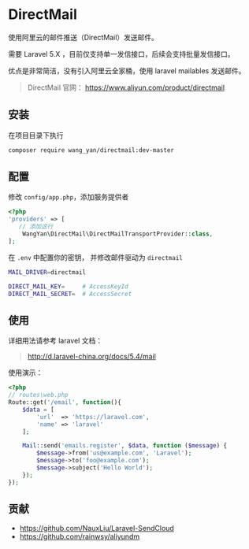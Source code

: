 # DirectMail

使用阿里云的邮件推送（DirectMail）发送邮件。

需要 Laravel 5.X ，目前仅支持单一发信接口，后续会支持批量发信接口。

优点是非常简洁，没有引入阿里云全家桶，使用 laravel mailables 发送邮件。

> DirectMail 官网： <https://www.aliyun.com/product/directmail>

## 安装

在项目目录下执行

```bash
composer require wang_yan/directmail:dev-master
```

## 配置

修改 `config/app.php`，添加服务提供者

```php
<?php
'providers' => [
   // 添加这行
    WangYan\DirectMail\DirectMailTransportProvider::class,
];
```

在 `.env` 中配置你的密钥， 并修改邮件驱动为 `directmail`

```bash
MAIL_DRIVER=directmail

DIRECT_MAIL_KEY=     # AccessKeyId
DIRECT_MAIL_SECRET=  # AccessSecret
```

## 使用

详细用法请参考 laravel 文档： 

> <http://d.laravel-china.org/docs/5.4/mail>

使用演示：

```php
<?php
// routes\web.php
Route::get('/email', function(){
    $data = [
        'url'  => 'https://laravel.com',
        'name' => 'laravel'
    ];

    Mail::send('emails.register', $data, function ($message) {
        $message->from('us@example.com', 'Laravel');
        $message->to('foo@example.com');
        $message->subject('Hello World');
    });
});
```

## 贡献

- <https://github.com/NauxLiu/Laravel-SendCloud>
- <https://github.com/rainwsy/aliyundm>
